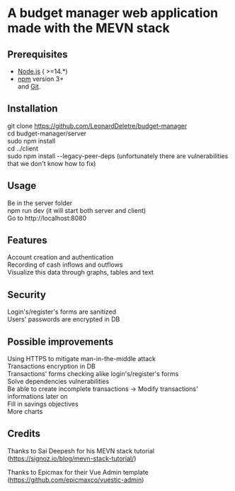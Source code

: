 # A budget manager web application made with the MEVN stack

## Prerequisites

* [Node.js](https://nodejs.org/en/) ( >=14.*)
* [npm](https://www.npmjs.com/get-npm) version 3+  
  and [Git](https://git-scm.com).

## Installation

git clone https://github.com/LeonardDeletre/budget-manager  
cd budget-manager/server  
sudo npm install  
cd ../client  
sudo npm install --legacy-peer-deps (unfortunately there are vulnerabilities that we don't know how to fix)

## Usage

Be in the server folder  
npm run dev (it will start both server and client)  
Go to http://localhost:8080

## Features 

Account creation and authentication  
Recording of cash inflows and outflows  
Visualize this data through graphs, tables and text  

## Security

Login's/register's forms are sanitized  
Users' passwords are encrypted in DB  

## Possible improvements

Using HTTPS to mitigate man-in-the-middle attack  
Transactions encryption in DB  
Transactions' forms checking alike login's/register's forms  
Solve dependencies vulnerabilities  
Be able to create incomplete transactions -> Modify transactions' informations later on  
Fill in savings objectives  
More charts  
 


## Credits

Thanks to Sai Deepesh for his MEVN stack tutorial (https://signoz.io/blog/mevn-stack-tutorial/)  

Thanks to Epicmax for their Vue Admin template (https://github.com/epicmaxco/vuestic-admin)
